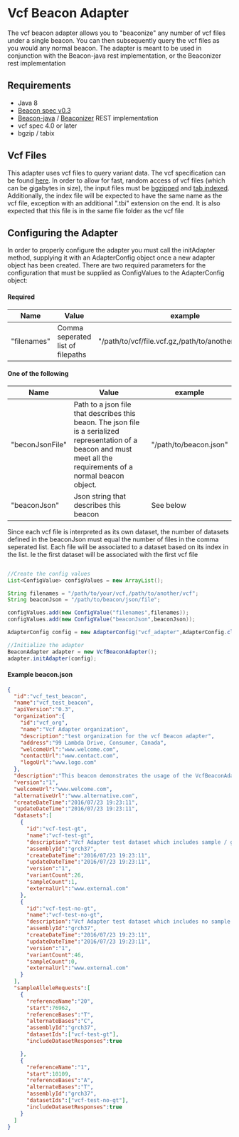 # Vcf Beacon Adapter


The vcf beacon adapter allows you to "beaconize" any number of vcf files under a single beacon. You can then subsequently query the vcf files as you would any normal beacon.
The adapter is meant to be used in conjunction with the Beacon-java rest implementation, or the Beaconizer rest implementation


## Requirements

 - Java 8
 - [Beacon spec v0.3](https://github.com/ga4gh/beacon-team)
 - [Beacon-java](https://github.com/mcupak/beacon-java) / [Beaconizer](https://github.com/mcupak/beaconizer) REST implementation
 - vcf spec 4.0 or later
 - bgzip / tabix

 
## Vcf Files

This adapter uses vcf files to query variant data. The vcf specification can be found [here](https://samtools.github.io/hts-specs/VCFv4.2.pdf). In order to allow for fast, random access of vcf files (which can be gigabytes in size), the input files must be [bgzipped](http://www.htslib.org/doc/tabix.html) and [tab indexed](http://www.htslib.org/doc/tabix.html).
Additionally, the  index file will be expected to have the same name as the vcf file, exception with an additional ".tbi" extension on the end. It is also expected that this file is in the same file folder as the vcf file

## Configuring the Adapter

In order to properly configure the adapter you must call the initAdapter method, supplying it with an AdapterConfig object once a new adapter object has been created.
There are two required parameters for the configuration that must be supplied as ConfigValues to the AdapterConfig object:

#### Required
| Name | Value | example |
|--- | ---| --- |
| "filenames" | Comma seperated list of filepaths | "/path/to/vcf/file.vcf.gz,/path/to/another/file.vcf.gz"   |

#### One of the following
| Name | Value | example |
|--- | ---| --- |
| "beconJsonFile" | Path to a json file that describes this beaon. The json file is a serialized representation of a beacon and must meet all the requirements of a normal beacon object. | "/path/to/beacon.json" |
| "beaconJson" | Json string that describes this beacon | See below |

Since each vcf file is interpreted as its own dataset, the number of datasets defined in the beaconJson must equal the number of files in the comma seperated list. Each file will be associated to a dataset based on its index in the list. Ie the first dataset will be associated with the first vcf file


```java

//Create the config values
List<ConfigValue> configValues = new ArrayList();

String filenames = "/path/to/your/vcf,/path/to/another/vcf";
String beaconJson = "/path/to/beacon/json/file";

configValues.add(new ConfigValue("filenames",filenames));
configValues.add(new ConfigValue("beaconJson",beaconJson));

AdapterConfig config = new AdapterConfig("vcf_adapter",AdapterConfig.class.getName,configValues);

//Initialize the adapter
BeaconAdapter adapter = new VcfBeaconAdapter();
adapter.initAdapter(config);


```


#### Example beacon.json

```json
{
  "id":"vcf_test_beacon",
  "name":"vcf_test_beacon",
  "apiVersion":"0.3",
  "organization":{
    "id":"vcf_org",
    "name":"Vcf Adapter organization",
    "description":"test organization for the vcf Beacon adapter",
    "address":"99 Lambda Drive, Consumer, Canada",
    "welcomeUrl":"www.welcome.com",
    "contactUrl":"www.contact.com",
    "logoUrl":"www.logo.com"
  },
  "description":"This beacon demonstrates the usage of the VcfBeaconAdapter",
  "version":"1",
  "welcomeUrl":"www.welcome.com",
  "alternativeUrl":"www.alternative.com",
  "createDateTime":"2016/07/23 19:23:11",
  "updateDateTime":"2016/07/23 19:23:11",
  "datasets":[
    {
      "id":"vcf-test-gt",
      "name":"vcf-test-gt",
      "description":"Vcf Adapter test dataset which includes sample / gt info",
      "assemblyId":"grch37",
      "createDateTime":"2016/07/23 19:23:11",
      "updateDateTime":"2016/07/23 19:23:11",
      "version":"1",
      "variantCount":26,
      "sampleCount":1,
      "externalUrl":"www.external.com"
    },
    {
      "id":"vcf-test-no-gt",
      "name":"vcf-test-no-gt",
      "description":"Vcf Adapter test dataset which includes no sample / gt info",
      "assemblyId":"grch37",
      "createDateTime":"2016/07/23 19:23:11",
      "updateDateTime":"2016/07/23 19:23:11",
      "version":"1",
      "variantCount":46,
      "sampleCount":0,
      "externalUrl":"www.external.com"
    }
  ],
  "sampleAlleleRequests":[
    {
      "referenceName":"20",
      "start":76962,
      "referenceBases":"T",
      "alternateBases":"C",
      "assemblyId":"grch37",
      "datasetIds":["vcf-test-gt"],
      "includeDatasetResponses":true

    },
    {
      "referenceName":"1",
      "start":10109,
      "referenceBases":"A",
      "alternateBases":"T",
      "assemblyId":"grch37",
      "datasetIds":["vcf-test-no-gt"],
      "includeDatasetResponses":true
    }
  ]
}
```

